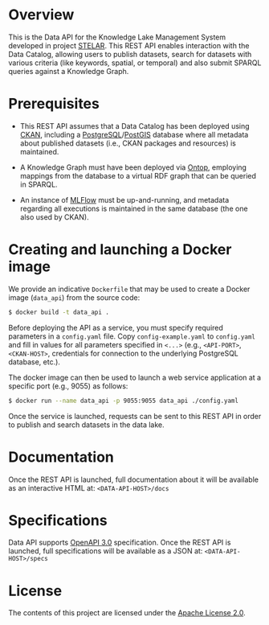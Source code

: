 # Overview
This is the Data API for the Knowledge Lake Management System developed in project [STELAR](https://stelar-project.eu/). This REST API enables interaction with the Data Catalog, allowing users to publish datasets, search for datasets with various criteria (like keywords, spatial, or temporal) and also submit SPARQL queries against a Knowledge Graph.

# Prerequisites 

* This REST API assumes that a Data Catalog has been deployed using [CKAN](https://ckan.org/), including a [PostgreSQL](https://www.postgresql.org/)/[PostGIS](http://postgis.net/) database where all metadata about published datasets (i.e., CKAN packages and resources) is maintained.

* A Knowledge Graph must have been deployed via [Ontop](https://ontop-vkg.org/), employing mappings from the database to a virtual RDF graph that can be queried in SPARQL.

* An instance of [MLFlow](https://mlflow.org/) must be up-and-running, and metadata regarding all executions is maintained in the same database (the one also used by CKAN).


# Creating and launching a Docker image 

We provide an indicative `Dockerfile` that may be used to create a Docker image (`data_api`) from the source code:

```sh
$ docker build -t data_api .
```

Before deploying the API as a service, you must specify required parameters in a `config.yaml` file. Copy `config-example.yaml` to `config.yaml` and fill in values for all parameters specified in `<...>` (e.g., `<API-PORT>`, `<CKAN-HOST>`, credentials for connection to the underlying PostgreSQL database, etc.).

The docker image can then be used to launch a web service application at a specific port (e.g., 9055) as follows:

```sh
$ docker run --name data_api -p 9055:9055 data_api ./config.yaml
```

Once the service is launched, requests can be sent to this REST API in order to publish and search datasets in the data lake.


# Documentation
Once the REST API is launched, full documentation about it will be available as an interactive HTML at: `<DATA-API-HOST>/docs`

# Specifications
Data API supports [OpenAPI 3.0](https://spec.openapis.org/oas/v3.0.3) specification. Once the REST API is launched, full specifications will be available as a JSON at: `<DATA-API-HOST>/specs`


# License

The contents of this project are licensed under the [Apache License 2.0](https://github.com/stelar-eu/data-profiler/blob/main/LICENSE).